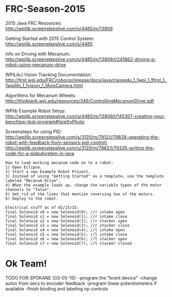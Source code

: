 FRC-Season-2015
===============
2015 Java FRC Resources:
http://wpilib.screenstepslive.com/s/4485/m/13809

Getting Started with 2015 Control System:
http://wpilib.screenstepslive.com/s/4485

Info on Driving with Mecanum: http://wpilib.screenstepslive.com/s/4485/m/13809/l/241862-driving-a-robot-using-mecanum-drive

WPILibJ Vision Tracking Documentation: http://first.wpi.edu/FRC/roborio/release/docs/java/classedu_1_1wpi_1_1first_1_1wpilibj_1_1vision_1_1AxisCamera.html

Algorithms for Mecanum Wheels:
http://thinktank.wpi.edu/resources/346/ControllingMecanumDrive.pdf

WPlib Example Robot Setup:
http://wpilib.screenstepslive.com/s/4485/m/13809/l/145307-creating-your-benchtop-test-program#!prettyPhoto

Screensteps for using PID:
http://wpilib.screenstepslive.com/s/3120/m/7912/l/79828-operating-the-robot-with-feedback-from-sensors-pid-control\
http://wpilib.screenstepslive.com/s/3120/m/7882/l/79335-writing-the-code-for-a-pidsubystem-in-java

    How to load working mecanum code on to a robot:
    1) Open Eclipse.
    2) Start a new Example Robot Project.
    3) Instead of using "Getting Started" as a template, use the template labeled "Mecanum Drive".
    4) When the example loads up, change the variable types of the motor channels to "Talon".
    5) Get rid of the lines that mention reversing two of the motors.
    6) Deploy to the robot.
    
    Electrical stuff as of 02/15/15:
    final Solenoid s0 = new Solenoid(0); //r intake open
    final Solenoid s1 = new Solenoid(1); //r intake close
    final Solenoid s2 = new Solenoid(2); //r stacker open
    final Solenoid s3 = new Solenoid(3); //r stacker close
    final Solenoid s4 = new Solenoid(4); //l intake open
    final Solenoid s5 = new Solenoid(5); //l intake close
    final Solenoid s6 = new Solenoid(6); //l stacker open
    final Solenoid s7 = new Solenoid(7); //l stacker closed
    
Ok Team!
=================================================
    
TODO FOR SPOKANE (03-05-15):
    -program the "brent device"
    -change auton from secs to encoder feedback
    -program linear potentiometers if available
    -finish binding and labeling op controls
